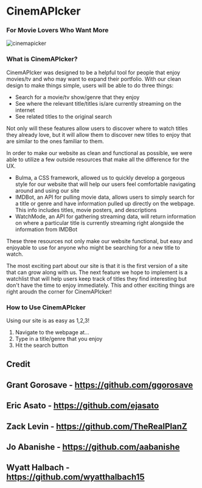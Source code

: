 # **CinemAPIcker**                           
### For Movie Lovers Who Want More

![cinemapicker](https://user-images.githubusercontent.com/112669621/199144059-21600f4c-2cac-4447-87cb-3ea04c756609.png)

### What is CinemAPIcker?
CinemAPIcker was designed to be a helpful tool for people that enjoy movies/tv and who may want to expand their portfolio.
With our clean design to make things simple, users will be able to do three things:
- Search for a movie/tv show/genre that they enjoy
- See where the relevant title/titles is/are currently streaming on the internet
- See related titles to the original search

Not only will these features allow users to discover where to watch titles they already love, but it will allow them to discover new titles to enjoy that are similar to the ones familiar to them.

In order to make our website as clean and functional as possible, we were able to utilize a few outside resources that make all the difference for the UX.
- Bulma, a CSS framework, allowed us to quickly develop a gorgeous style for our website that will help our users feel comfortable navigating around and using our site
- IMDBot, an API for pulling movie data, allows users to simply search for a title or genre and have information pulled up directly on the webpage. This info includes titles, movie posters, and descriptions
- WatchMode, an API for gathering streaming data, will return information on where a particular title is currently streaming right alongside the information from IMDBot

These three resources not only make our website functional, but easy and enjoyable to use for anyone who might be searching for a new title to watch.

The most exciting part about our site is that it is the first version of a site that can grow along with us. The next feature we hope to implement is a watchlist that will help users keep track of titles they find interesting but don't have the time to enjoy immediately. This and other exciting things are right aroudn the corner for CinemAPIcker!

### How to Use CinemAPIcker
Using our site is as easy as 1,2,3!
1. Navigate to the webpage at...
2. Type in a title/genre that you enjoy
3. Hit the search button

## Credit
Grant Gorosave - https://github.com/ggorosave
---
Eric Asato - https://github.com/ejasato
---
Zack Levin - https://github.com/TheRealPlanZ
---
Jo Abanishe - https://github.com/aabanishe
---
Wyatt Halbach - https://github.com/wyatthalbach15
---

